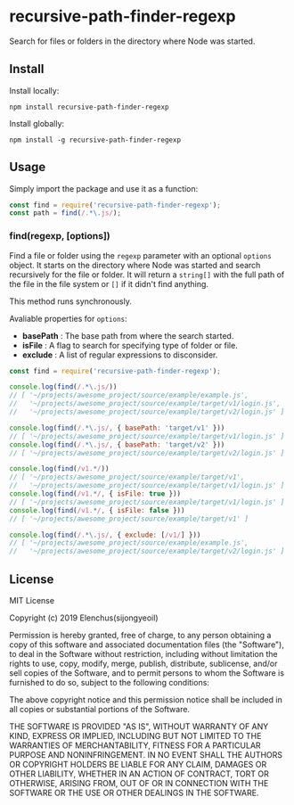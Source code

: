 # recursive-path-finder-regexp

Search for files or folders in the directory where Node was started.

## Install

Install locally:

```
npm install recursive-path-finder-regexp
```

Install globally:

```
npm install -g recursive-path-finder-regexp
```

## Usage

Simply import the package and use it as a function:

```javascript
const find = require('recursive-path-finder-regexp');
const path = find(/.*\.js/);
```

### find(regexp, [options])

Find a file or folder using the `regexp` parameter with an optional `options` object.
It starts on the directory where Node was started and search recursively for the file or folder. It will return a `string[]` with the full path of the file in the file system or `[]` if it didn't find anything.

This method runs synchronously.

Avaliable properties for `options`:

- **basePath** : The base path from where the search started.
- **isFile** : A flag to search for specifying type of folder or file.
- **exclude** : A list of regular expressions to disconsider.

```javascript
const find = require('recursive-path-finder-regexp');

console.log(find(/.*\.js/))
// [ '~/projects/awesome_project/source/example/example.js',
//   '~/projects/awesome_project/source/example/target/v1/login.js',
//   '~/projects/awesome_project/source/example/target/v2/login.js' ]

console.log(find(/.*\.js/, { basePath: 'target/v1' }))
// [ '~/projects/awesome_project/source/example/target/v1/login.js' ]
console.log(find(/.*\.js/, { basePath: 'target/v2' }))
// [ '~/projects/awesome_project/source/example/target/v2/login.js' ]

console.log(find(/v1.*/))
// [ '~/projects/awesome_project/source/example/target/v1',
//   '~/projects/awesome_project/source/example/target/v1/login.js' ]
console.log(find(/v1.*/, { isFile: true }))
// [ '~/projects/awesome_project/source/example/target/v1/login.js' ]
console.log(find(/v1.*/, { isFile: false }))
// [ '~/projects/awesome_project/source/example/target/v1' ]

console.log(find(/.*\.js/, { exclude: [/v1/] }))
// [ '~/projects/awesome_project/source/example/example.js',
//   '~/projects/awesome_project/source/example/target/v2/login.js' ]
```

## License

MIT License

Copyright (c) 2019 Elenchus(sijongyeoil)

Permission is hereby granted, free of charge, to any person obtaining a copy
of this software and associated documentation files (the "Software"), to deal
in the Software without restriction, including without limitation the rights
to use, copy, modify, merge, publish, distribute, sublicense, and/or sell
copies of the Software, and to permit persons to whom the Software is
furnished to do so, subject to the following conditions:

The above copyright notice and this permission notice shall be included in all
copies or substantial portions of the Software.

THE SOFTWARE IS PROVIDED "AS IS", WITHOUT WARRANTY OF ANY KIND, EXPRESS OR
IMPLIED, INCLUDING BUT NOT LIMITED TO THE WARRANTIES OF MERCHANTABILITY,
FITNESS FOR A PARTICULAR PURPOSE AND NONINFRINGEMENT. IN NO EVENT SHALL THE
AUTHORS OR COPYRIGHT HOLDERS BE LIABLE FOR ANY CLAIM, DAMAGES OR OTHER
LIABILITY, WHETHER IN AN ACTION OF CONTRACT, TORT OR OTHERWISE, ARISING FROM,
OUT OF OR IN CONNECTION WITH THE SOFTWARE OR THE USE OR OTHER DEALINGS IN THE
SOFTWARE.
